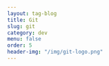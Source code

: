 ```yaml
---
layout: tag-blog
title: Git
slug: git
category: dev
menu: false
order: 5
header-img: "/img/git-logo.png"
---
```

